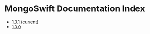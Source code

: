 # MongoSwift Documentation Index
- [1.0.1 (current)](current/MongoSwift/index.html)
- [1.0.0](1.0.0/MongoSwift/index.html)
